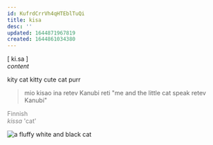 ```yaml
---
id: KufrdCrrVh4qHTEblTuQi
title: kisa
desc: ''
updated: 1644871967819
created: 1644861034380
---
```


[ ki.sa ]<br>
*content*

kity cat kitty cute cat purr  
>mio kisao ina retev Kanubi reti "me and the little cat speak retev Kanubi"

<span style="color:gray">Finnish<br>*kissa* 'cat'</span>

![a fluffy white and black cat](https://upload.wikimedia.org/wikipedia/commons/thumb/8/81/Norwegian_forest_cat.jpg/220px-Norwegian_forest_cat.jpg)
